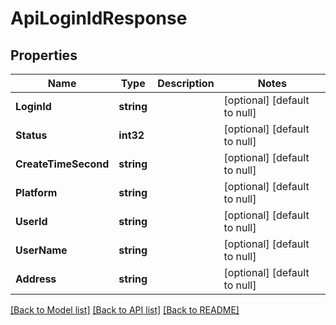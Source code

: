 # ApiLoginIdResponse

## Properties
Name | Type | Description | Notes
------------ | ------------- | ------------- | -------------
**LoginId** | **string** |  | [optional] [default to null]
**Status** | **int32** |  | [optional] [default to null]
**CreateTimeSecond** | **string** |  | [optional] [default to null]
**Platform** | **string** |  | [optional] [default to null]
**UserId** | **string** |  | [optional] [default to null]
**UserName** | **string** |  | [optional] [default to null]
**Address** | **string** |  | [optional] [default to null]

[[Back to Model list]](../README.md#documentation-for-models) [[Back to API list]](../README.md#documentation-for-api-endpoints) [[Back to README]](../README.md)


